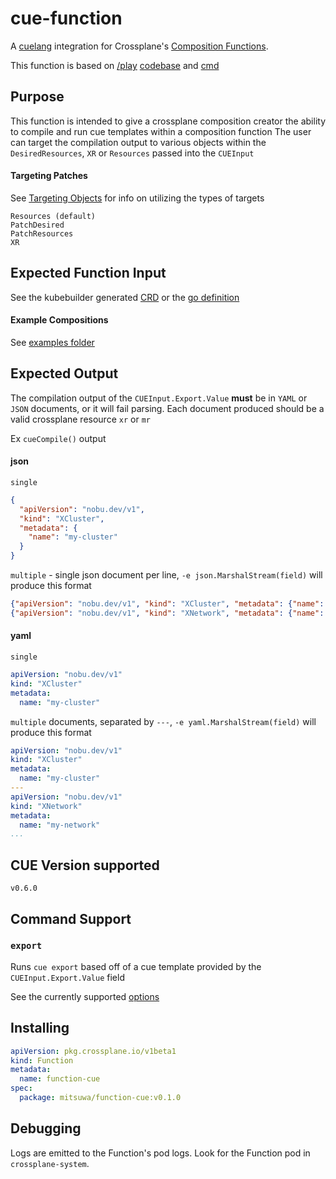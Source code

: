 # cue-function

A [cuelang](https://cuelang.org/) integration for Crossplane's [Composition Functions](https://docs.crossplane.io/latest/concepts/composition-functions/).

This function is based on [/play](https://cuelang.org/play) [codebase](https://github.com/cue-lang/cuelang.org/blob/master/play/main.go) and [cmd](https://github.com/cue-lang/cue/blob/master/cmd/cue/cmd/export.go)

## Purpose

This function is intended to give a crossplane composition creator the ability to compile and run cue templates within a composition function
The user can target the compilation output to various objects within the `DesiredResources`, `XR` or `Resources` passed into the `CUEInput`

#### Targeting Patches

See [Targeting Objects](docs/TARGETING_OBJECTS.md) for info on utilizing the types of targets

```
Resources (default)
PatchDesired
PatchResources
XR
```

## Expected Function Input

See the kubebuilder generated [CRD](package/input/template.fn.crossplane.io_cueinputs.yaml) or the [go definition](input/v1beta1/input.go)

#### Example Compositions

See [examples folder](examples)

## Expected Output

The compilation output of the `CUEInput.Export.Value` **must** be in `YAML` or `JSON` documents, or it will fail parsing.
Each document produced should be a valid crossplane resource `xr` or `mr`

Ex `cueCompile()` output

#### json
`single`
```json
{
  "apiVersion": "nobu.dev/v1",
  "kind": "XCluster",
  "metadata": {
    "name": "my-cluster"
  }
}
```

`multiple` - single json document per line, `-e json.MarshalStream(field)` will produce this format
```json
{"apiVersion": "nobu.dev/v1", "kind": "XCluster", "metadata": {"name": "my-cluster"}}
{"apiVersion": "nobu.dev/v1", "kind": "XNetwork", "metadata": {"name": "my-network"}}
```

#### yaml
`single`
```yaml
apiVersion: "nobu.dev/v1"
kind: "XCluster"
metadata:
  name: "my-cluster"
```

`multiple` documents, separated by `---`, `-e yaml.MarshalStream(field)` will produce this format
```yaml
apiVersion: "nobu.dev/v1"
kind: "XCluster"
metadata:
  name: "my-cluster"
---
apiVersion: "nobu.dev/v1"
kind: "XNetwork"
metadata:
  name: "my-network"
...
```

## CUE Version supported

`v0.6.0`

## Command Support

### `export`

Runs `cue export` based off of a cue template provided by the `CUEInput.Export.Value` field

See the currently supported [options](docs/EXPORT_OPTIONS.md)

## Installing

```yaml
apiVersion: pkg.crossplane.io/v1beta1
kind: Function
metadata:
  name: function-cue
spec:
  package: mitsuwa/function-cue:v0.1.0
```

## Debugging

Logs are emitted to the Function's pod logs. Look for the Function pod in `crossplane-system`.

[Crossplane]: https://crossplane.io
[function-design]: https://github.com/crossplane/crossplane/blob/3996f20/design/design-doc-composition-functions.md
[function-pr]: https://github.com/crossplane/crossplane/pull/4500
[new-crossplane-issue]: https://github.com/crossplane/crossplane/issues/new?assignees=&labels=enhancement&projects=&template=feature_request.md
[install-master-docs]: https://docs.crossplane.io/v1.13/software/install/#install-pre-release-crossplane-versions
[proto-schema]: https://github.com/crossplane/function-sdk-go/blob/main/proto/v1beta1/run_function.proto
[grpcurl]: https://github.com/fullstorydev/grpcurl